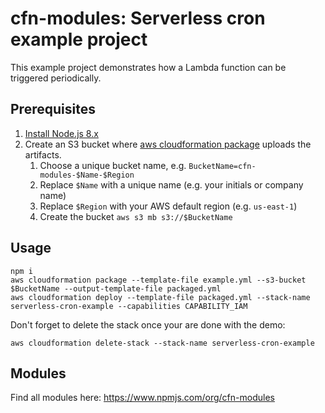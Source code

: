 # cfn-modules: Serverless cron example project

This example project demonstrates how a Lambda function can be triggered periodically.

## Prerequisites

1. [Install Node.js 8.x](https://nodejs.org/)
2. Create an S3 bucket where [aws cloudformation package](https://docs.aws.amazon.com/cli/latest/reference/cloudformation/package.html) uploads the artifacts.
    1. Choose a unique bucket name, e.g. `BucketName=cfn-modules-$Name-$Region`
    2. Replace `$Name` with a unique name (e.g. your initials or company name)
    3. Replace `$Region` with your AWS default region (e.g. `us-east-1`)
    4. Create the bucket `aws s3 mb s3://$BucketName`

## Usage

```
npm i
aws cloudformation package --template-file example.yml --s3-bucket $BucketName --output-template-file packaged.yml
aws cloudformation deploy --template-file packaged.yml --stack-name serverless-cron-example --capabilities CAPABILITY_IAM
```

Don't forget to delete the stack once your are done with the demo:

```
aws cloudformation delete-stack --stack-name serverless-cron-example
```

## Modules

Find all modules here: https://www.npmjs.com/org/cfn-modules
